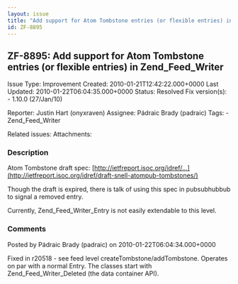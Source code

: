 ```yaml
---
layout: issue
title: "Add support for Atom Tombstone entries (or flexible entries) in Zend_Feed_Writer"
id: ZF-8895
---
```


ZF-8895: Add support for Atom Tombstone entries (or flexible entries) in Zend\_Feed\_Writer
-------------------------------------------------------------------------------------------

 Issue Type: Improvement Created: 2010-01-21T12:42:22.000+0000 Last Updated: 2010-01-22T06:04:35.000+0000 Status: Resolved Fix version(s): - 1.10.0 (27/Jan/10)
 
 Reporter:  Justin Hart (onyxraven)  Assignee:  Pádraic Brady (padraic)  Tags: - Zend\_Feed\_Writer
 
 Related issues: 
 Attachments: 
### Description

Atom Tombstone draft spec: [http://ietfreport.isoc.org/idref/…](http://ietfreport.isoc.org/idref/draft-snell-atompub-tombstones/)

Though the draft is expired, there is talk of using this spec in pubsubhubbub to signal a removed entry.

Currently, Zend\_Feed\_Writer\_Entry is not easily extendable to this level.

 

 

### Comments

Posted by Pádraic Brady (padraic) on 2010-01-22T06:04:34.000+0000

Fixed in r20518 - see feed level createTombstone/addTombstone. Operates on par with a normal Entry. The classes start with Zend\_Feed\_Writer\_Deleted (the data container API).

 

 